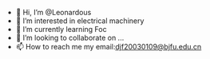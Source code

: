 - 👋 Hi, I’m @Leonardous
- 👀 I’m interested in electrical machinery 
- 🌱 I’m currently learning Foc
- 💞️ I’m looking to collaborate on ...
- 📫 How to reach me my email:djf20030109@bjfu.edu.cn

<!---
Leonardous/Leonardous is a ✨ special ✨ repository because its `README.md` (this file) appears on your GitHub profile.
You can click the Preview link to take a look at your changes.
--->
